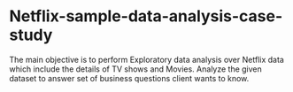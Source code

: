 # Netflix-sample-data-analysis-case-study
The main objective is to perform Exploratory data analysis over Netflix data which include the details of TV shows and Movies. Analyze the given dataset to answer set of business questions client wants to know.
